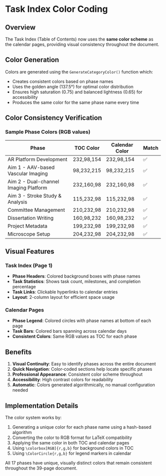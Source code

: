 # Task Index Color Coding

## Overview
The Task Index (Table of Contents) now uses the **same color scheme** as the calendar pages, providing visual consistency throughout the document.

## Color Generation
Colors are generated using the `GenerateCategoryColor()` function which:
- Creates consistent colors based on phase names
- Uses the golden angle (137.5°) for optimal color distribution
- Ensures high saturation (0.75) and balanced lightness (0.65) for accessibility
- Produces the same color for the same phase name every time

## Color Consistency Verification

### Sample Phase Colors (RGB values)

| Phase | TOC Color | Calendar Color | Match |
|-------|-----------|----------------|-------|
| AR Platform Development | 232,98,154 | 232,98,154 | ✅ |
| Aim 1 - AAV-based Vascular Imaging | 98,232,215 | 98,232,215 | ✅ |
| Aim 2 - Dual-channel Imaging Platform | 232,160,98 | 232,160,98 | ✅ |
| Aim 3 - Stroke Study & Analysis | 115,232,98 | 115,232,98 | ✅ |
| Committee Management | 210,232,98 | 210,232,98 | ✅ |
| Dissertation Writing | 160,98,232 | 160,98,232 | ✅ |
| Project Metadata | 199,232,98 | 199,232,98 | ✅ |
| Microscope Setup | 204,232,98 | 204,232,98 | ✅ |

## Visual Features

### Task Index (Page 1)
- **Phase Headers**: Colored background boxes with phase names
- **Task Statistics**: Shows task count, milestones, and completion percentage
- **Task Links**: Clickable hyperlinks to calendar entries
- **Layout**: 2-column layout for efficient space usage

### Calendar Pages
- **Phase Legend**: Colored circles with phase names at bottom of each page
- **Task Bars**: Colored bars spanning across calendar days
- **Consistent Colors**: Same RGB values as TOC for each phase

## Benefits

1. **Visual Continuity**: Easy to identify phases across the entire document
2. **Quick Navigation**: Color-coded sections help locate specific phases
3. **Professional Appearance**: Consistent color scheme throughout
4. **Accessibility**: High contrast colors for readability
5. **Automatic**: Colors generated algorithmically, no manual configuration needed

## Implementation Details

The color system works by:
1. Generating a unique color for each phase name using a hash-based algorithm
2. Converting the color to RGB format for LaTeX compatibility
3. Applying the same color in both TOC and calendar pages
4. Using `\colorbox[RGB]{r,g,b}` for background colors in TOC
5. Using `\ColorCircle{r,g,b}` for legend markers in calendar

All 17 phases have unique, visually distinct colors that remain consistent throughout the 39-page document.
